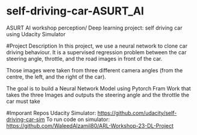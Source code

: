 # self-driving-car-ASURT_AI
ASURT AI workshop perception/ Deep learning project: self driving car using Udacity Simulator

#Project Description
In this project, we use a neural network to clone car driving behaviour. It is a supervised regression problem between the car steering angle, throttle, and the road images in front of the car.

Those images were taken from three different camera angles (from the centre, the left, and the right of the car).

The goal is to build a Neural Network Model using Pytorch Fram Work that takes the three Images and outputs the steering angle and the throttle the car must take

#Imporant Repos
Udacity Simulator: https://github.com/udacity/self-driving-car-sim
To run code on simulator: https://github.com/WaleedAlzamil80/ARL-Workshop-23-DL-Project

